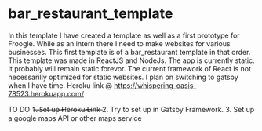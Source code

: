 # bar_restaurant_template
In this template I have created a template as well as a first prototype for Froogle. While as an intern there I need to make websites for various businesses. This first template is of a bar_restaurant template in that order. This template was made in ReactJS and NodeJs. The app is currently static. It probably will remain static forevor. The current framework of React is not necessarilly optimized for static websites. I plan on switching to gatsby when I have time. 
Heroku link @ https://whispering-oasis-78523.herokuapp.com/

TO DO 
1̶.̶ ̶S̶e̶t̶ ̶u̶p̶ ̶H̶e̶r̶o̶k̶u̶ ̶L̶i̶n̶k̶
2. Try to set up in Gatsby Framework.
3. Set up a google maps API or other maps service
